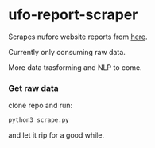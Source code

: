 # ufo-report-scraper

Scrapes nuforc website reports from [here](http://www.nuforc.org/webreports/ndxevent.html).

Currently only consuming raw data.

More data trasforming and NLP to come.


### Get raw data

clone repo and run:
```python
python3 scrape.py
```
and let it rip for a good while.
